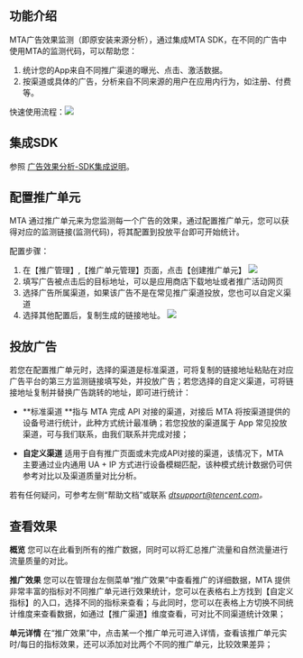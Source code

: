 ## 功能介绍
MTA广告效果监测（即原安装来源分析），通过集成MTA SDK，在不同的广告中使用MTA的监测代码，可以帮助您：
1. 统计您的App来自不同推广渠道的曝光、点击、激活数据。
2. 按渠道或具体的广告，分析来自不同来源的用户在应用内行为，如注册、付费等。

快速使用流程：![](http://imgcache.tcecqpoc.fsphere.cn/image/main.qcloudimg.com/raw/f4cae5384c5b2eca968c24468453151c.png)
## 集成SDK
参照 [广告效果分析-SDK集成说明](/document/product/549/15004)。
## 配置推广单元
MTA 通过推广单元来为您监测每一个广告的效果，通过配置推广单元，您可以获得对应的监测链接(监测代码)，将其配置到投放平台即可开始统计。

配置步骤：
1. 在【推广管理】,【推广单元管理】页面，点击【创建推广单元】
![](http://imgcache.tcecqpoc.fsphere.cn/image/main.qcloudimg.com/raw/d0c23410ded199307af2ed1300f77c35.png)
2. 填写广告被点击后的目标地址，可以是应用商店下载地址或者推广活动网页
3. 选择广告所属渠道，如果该广告不是在常见推广渠道投放，您也可以自定义渠道
4. 选择其他配置后，复制生成的链接地址。
![](http://imgcache.tcecqpoc.fsphere.cn/image/main.qcloudimg.com/raw/bfbfa41f8c7e758db86e056acb371b17.png)

## 投放广告
若您在配置推广单元时，选择的渠道是标准渠道，可将复制的链接地址粘贴在对应广告平台的第三方监测链接填写处，并投放广告；若您选择的自定义渠道，可将链接地址复制并替换广告跳转的地址，即可进行统计：

- **标准渠道 **指与 MTA 完成 API 对接的渠道，对接后 MTA 将按渠道提供的设备号进行统计，此种方式统计最准确；若您投放的渠道属于 App 常见投放渠道，可与我们联系，由我们联系并完成对接；
 
- **自定义渠道** 适用于自有推广页面或未完成API对接的渠道，该情况下，MTA 主要通过业内通用 UA + IP 方式进行设备模糊匹配，该种模式统计数据仍可供参考对比以及渠道质量对比分析。

若有任何疑问，可参考左侧“帮助文档”或联系 *dtsupport@tencent.com。*
##  查看效果
**概览**
您可以在此看到所有的推广数据，同时可以将汇总推广流量和自然流量进行流量质量的对比。

**推广效果**
您可以在管理台左侧菜单“推广效果”中查看推广的详细数据，MTA 提供非常丰富的指标对不同推广单元进行效果统计，您可以在表格右上方找到【自定义指标】的入口，选择不同的指标来查看；与此同时，您可以在表格上方切换不同统计维度来查看数据，如通过【推广渠道】维度查看，可对比不同渠道统计效果；

**单元详情**
在“推广效果”中，点击某一个推广单元可进入详情，查看该推广单元实时/每日的指标效果，还可以添加对比两个不同的推广单元，比较效果差异；
